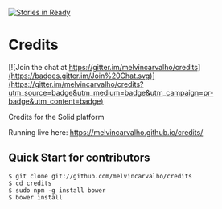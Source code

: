 [![Stories in Ready](https://badge.waffle.io/melvincarvalho/chess.png?label=ready&title=Ready)](https://waffle.io/melvincarvalho/chess)
# Credits

[![Join the chat at https://gitter.im/melvincarvalho/credits](https://badges.gitter.im/Join%20Chat.svg)](https://gitter.im/melvincarvalho/credits?utm_source=badge&utm_medium=badge&utm_campaign=pr-badge&utm_content=badge)

Credits for the Solid platform

Running live here: https://melvincarvalho.github.io/credits/

Quick Start for contributors
----------------------------

```
$ git clone git://github.com/melvincarvalho/credits
$ cd credits
$ sudo npm -g install bower
$ bower install
```
